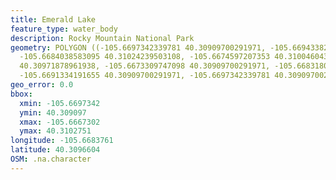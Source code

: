 ```yaml
---
title: Emerald Lake
feature_type: water_body
description: Rocky Mountain National Park
geometry: POLYGON ((-105.6697342339781 40.30909700291971, -105.6694338265764 40.31027512023479,
  -105.6684038583095 40.31024239503108, -105.6674597207353 40.31004604347724, -105.6667301598882
  40.30971878961938, -105.6673309747098 40.30909700291971, -105.6683180276258 40.30926063155329,
  -105.6691334191655 40.30909700291971, -105.6697342339781 40.30909700291971))
geo_error: 0.0
bbox:
  xmin: -105.6697342
  ymin: 40.309097
  xmax: -105.6667302
  ymax: 40.3102751
longitude: -105.6683761
latitude: 40.3096604
OSM: .na.character
---
```

